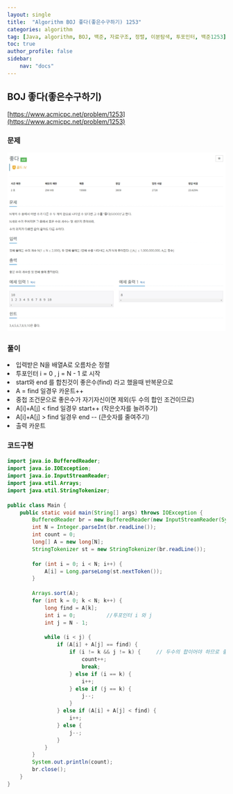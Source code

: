 ```yaml
---
layout: single
title:  "Algorithm BOJ 좋다(좋은수구하기) 1253"
categories: algorithm
tag: [Java, algorithm, BOJ, 백준, 자료구조, 정렬, 이분탐색, 투포인터, 백준1253]
toc: true
author_profile: false
sidebar:
    nav: "docs"
---
```

## BOJ 좋다(좋은수구하기)
[https://www.acmicpc.net/problem/1253](https://www.acmicpc.net/problem/1253)

### 문제
![좋다(좋은수구하기)](/assets/img/BOJ1253.jpg)

### 풀이
<li>입력받은 N을 배열A로 오름차순 정렬</li>
<li>투포인터 i = 0 , j = N - 1 로 시작</li>
<li>start와 end 를 합친것이 좋은수(find) 라고 했을때 반복문으로</li>
<li>A = find 일경우 카운트++</li>
<li>중첩 조건문으로 좋은수가 자기자신이면 제외(두 수의 합인 조건이므로)</li>
<li>A[i]+A[j] < find 일경우 start++ (작은숫자를 늘려주기)</li>
<li>A[i]+A[j] > find 일경우 end -- (큰숫자를 줄여주기)</li>
<li>출력 카운트</li>

### 코드구현
```java
import java.io.BufferedReader;
import java.io.IOException;
import java.io.InputStreamReader;
import java.util.Arrays;
import java.util.StringTokenizer;

public class Main {
    public static void main(String[] args) throws IOException {
        BufferedReader br = new BufferedReader(new InputStreamReader(System.in));
        int N = Integer.parseInt(br.readLine());
        int count = 0;
        long[] A = new long[N];
        StringTokenizer st = new StringTokenizer(br.readLine());

        for (int i = 0; i < N; i++) {
            A[i] = Long.parseLong(st.nextToken());
        }

        Arrays.sort(A);
        for (int k = 0; k < N; k++) {
            long find = A[k];
            int i = 0;          //투포인터 i 와 j
            int j = N - 1;

            while (i < j) {
                if (A[i] + A[j] == find) {
                    if (i != k && j != k) {     // 두수의 합이어야 하므로 좋은수가 자기자신이면 제외
                        count++;
                        break;
                    } else if (i == k) {
                        i++;
                    } else if (j == k) {
                        j--;
                    }
                } else if (A[i] + A[j] < find) {
                    i++;
                } else {
                    j--;
                }
            }
        }
        System.out.println(count);
        br.close();
    }
}
```
